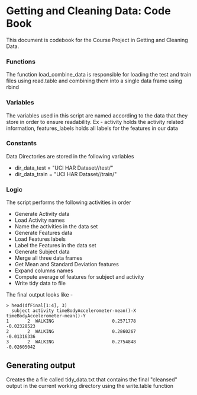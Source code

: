 # Getting and Cleaning Data: Code Book

This document is codebook for the Course Project in Getting and Cleaning Data. 

### Functions

The function load_combine_data is responsible for loading the test and train files using read.table and combining them into a single data frame using rbind

### Variables

The variables used in this script are named according to the data that they store in order to ensure readability. Ex - activity holds the activity related information, features_labels holds all labels for the features in our data

### Constants

Data Directories are stored in the following variables

* dir_data_test = "UCI HAR Dataset//test/"
* dir_data_train = "UCI HAR Dataset//train/"

### Logic

The script performs the following activities in order

* Generate Activity data
* Load Activity names
* Name the activities in the data set
* Generate Features data
* Load Features labels
* Label the Features in the data set
* Generate Subject data
* Merge all three data frames
* Get Mean and Standard Deviation features
* Expand columns names
* Compute average of features for subject and activity
* Write tidy data to file

The final output looks like - 
```{r}
> head(dfFinal[1:4], 3)
  subject activity timeBodyAccelerometer-mean()-X timeBodyAccelerometer-mean()-Y
1       2  WALKING                      0.2571778                    -0.02328523
2       2  WALKING                      0.2860267                    -0.01316336
3       2  WALKING                      0.2754848                    -0.02605042
```

## Generating output

Creates the a file called tidy_data.txt that contains the final "cleansed" output in the current working directory using the write.table function